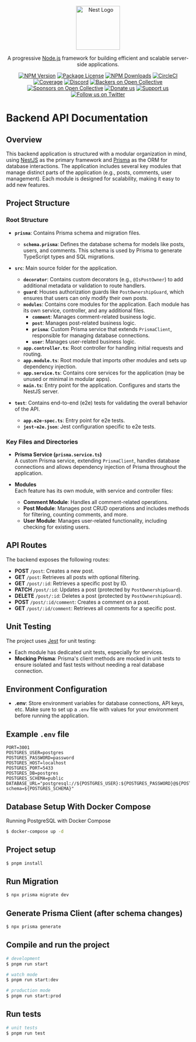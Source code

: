 <p align="center">
  <a href="http://nestjs.com/" target="blank"><img src="https://nestjs.com/img/logo-small.svg" width="120" alt="Nest Logo" /></a>
</p>

[circleci-image]: https://img.shields.io/circleci/build/github/nestjs/nest/master?token=abc123def456
[circleci-url]: https://circleci.com/gh/nestjs/nest

  <p align="center">A progressive <a href="http://nodejs.org" target="_blank">Node.js</a> framework for building efficient and scalable server-side applications.</p>
    <p align="center">
<a href="https://www.npmjs.com/~nestjscore" target="_blank"><img src="https://img.shields.io/npm/v/@nestjs/core.svg" alt="NPM Version" /></a>
<a href="https://www.npmjs.com/~nestjscore" target="_blank"><img src="https://img.shields.io/npm/l/@nestjs/core.svg" alt="Package License" /></a>
<a href="https://www.npmjs.com/~nestjscore" target="_blank"><img src="https://img.shields.io/npm/dm/@nestjs/common.svg" alt="NPM Downloads" /></a>
<a href="https://circleci.com/gh/nestjs/nest" target="_blank"><img src="https://img.shields.io/circleci/build/github/nestjs/nest/master" alt="CircleCI" /></a>
<a href="https://coveralls.io/github/nestjs/nest?branch=master" target="_blank"><img src="https://coveralls.io/repos/github/nestjs/nest/badge.svg?branch=master#9" alt="Coverage" /></a>
<a href="https://discord.gg/G7Qnnhy" target="_blank"><img src="https://img.shields.io/badge/discord-online-brightgreen.svg" alt="Discord"/></a>
<a href="https://opencollective.com/nest#backer" target="_blank"><img src="https://opencollective.com/nest/backers/badge.svg" alt="Backers on Open Collective" /></a>
<a href="https://opencollective.com/nest#sponsor" target="_blank"><img src="https://opencollective.com/nest/sponsors/badge.svg" alt="Sponsors on Open Collective" /></a>
  <a href="https://paypal.me/kamilmysliwiec" target="_blank"><img src="https://img.shields.io/badge/Donate-PayPal-ff3f59.svg" alt="Donate us"/></a>
    <a href="https://opencollective.com/nest#sponsor"  target="_blank"><img src="https://img.shields.io/badge/Support%20us-Open%20Collective-41B883.svg" alt="Support us"></a>
  <a href="https://twitter.com/nestframework" target="_blank"><img src="https://img.shields.io/twitter/follow/nestframework.svg?style=social&label=Follow" alt="Follow us on Twitter"></a>
</p>
  <!--[![Backers on Open Collective](https://opencollective.com/nest/backers/badge.svg)](https://opencollective.com/nest#backer)
  [![Sponsors on Open Collective](https://opencollective.com/nest/sponsors/badge.svg)](https://opencollective.com/nest#sponsor)-->

# Backend API Documentation

## Overview

This backend application is structured with a modular organization in mind, using [NestJS](https://nestjs.com/) as the primary framework and [Prisma](https://www.prisma.io/) as the ORM for database interactions. The application includes several key modules that manage distinct parts of the application (e.g., posts, comments, user management). Each module is designed for scalability, making it easy to add new features.

## Project Structure

### Root Structure

- **`prisma`**: Contains Prisma schema and migration files.
  - **`schema.prisma`**: Defines the database schema for models like posts, users, and comments. This schema is used by Prisma to generate TypeScript types and SQL migrations.
  
- **`src`**: Main source folder for the application.
  - **`decorator`**: Contains custom decorators (e.g., `@IsPostOwner`) to add additional metadata or validation to route handlers.
  - **`guard`**: Houses authorization guards like `PostOwnershipGuard`, which ensures that users can only modify their own posts.
  - **`modules`**: Contains core modules for the application. Each module has its own service, controller, and any additional files.
    - **`comment`**: Manages comment-related business logic.
    - **`post`**: Manages post-related business logic.
    - **`prisma`**: Custom Prisma service that extends `PrismaClient`, responsible for managing database connections.
    - **`user`**: Manages user-related business logic.
  - **`app.controller.ts`**: Root controller for handling initial requests and routing.
  - **`app.module.ts`**: Root module that imports other modules and sets up dependency injection.
  - **`app.service.ts`**: Contains core services for the application (may be unused or minimal in modular apps).
  - **`main.ts`**: Entry point for the application. Configures and starts the NestJS server.

- **`test`**: Contains end-to-end (e2e) tests for validating the overall behavior of the API.
  - **`app.e2e-spec.ts`**: Entry point for e2e tests.
  - **`jest-e2e.json`**: Jest configuration specific to e2e tests.

### Key Files and Directories

- **Prisma Service (`prisma.service.ts`)**  
  A custom Prisma service, extending `PrismaClient`, handles database connections and allows dependency injection of Prisma throughout the application.

- **Modules**  
  Each feature has its own module, with service and controller files:
  - **Comment Module**: Handles all comment-related operations.
  - **Post Module**: Manages post CRUD operations and includes methods for filtering, counting comments, and more.
  - **User Module**: Manages user-related functionality, including checking for existing users.

## API Routes

The backend exposes the following routes:

- **POST** `/post`: Creates a new post.
- **GET** `/post`: Retrieves all posts with optional filtering.
- **GET** `/post/:id`: Retrieves a specific post by ID.
- **PATCH** `/post/:id`: Updates a post (protected by `PostOwnershipGuard`).
- **DELETE** `/post/:id`: Deletes a post (protected by `PostOwnershipGuard`).
- **POST** `/post/:id/comment`: Creates a comment on a post.
- **GET** `/post/:id/comment`: Retrieves all comments for a specific post.

## Unit Testing

The project uses [Jest](https://jestjs.io/) for unit testing:

- Each module has dedicated unit tests, especially for services.
- **Mocking Prisma**: Prisma's client methods are mocked in unit tests to ensure isolated and fast tests without needing a real database connection.


## Environment Configuration

- **.env**: Store environment variables for database connections, API keys, etc. Make sure to set up a `.env` file with values for your environment before running the application.

## Example `.env` file

```dotenv
PORT=3001
POSTGRES_USER=postgres
POSTGRES_PASSWORD=password
POSTGRES_HOST=localhost
POSTGRES_PORT=5433
POSTGRES_DB=postgres
POSTGRES_SCHEMA=public
DATABASE_URL="postgresql://${POSTGRES_USER}:${POSTGRES_PASSWORD}@${POSTGRES_HOST}:${POSTGRES_PORT}/${POSTGRES_DB}?schema=${POSTGRES_SCHEMA}"
```
## Database Setup With Docker Compose
Running PostgreSQL with Docker Compose
```bash
$ docker-compose up -d
```

## Project setup

```bash
$ pnpm install
```


## Run Migration
```bash
$ npx prisma migrate dev
```

## Generate Prisma Client (after schema changes)
```bash
$ npx prisma generate
```

## Compile and run the project

```bash
# development
$ pnpm run start

# watch mode
$ pnpm run start:dev

# production mode
$ pnpm run start:prod
```

## Run tests

```bash
# unit tests
$ pnpm run test

```


